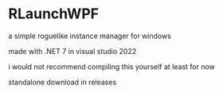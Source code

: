 # RLaunchWPF

a simple roguelike instance manager for windows

made with .NET 7 in visual studio 2022

i would not recommend compiling this yourself at least for now

standalone download in releases
